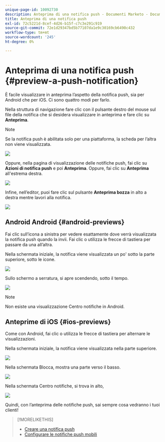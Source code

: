 ```yaml
---
unique-page-id: 10092730
description: Anteprima di una notifica push - Documenti Marketo - Documentazione del prodotto
title: Anteprima di una notifica push
exl-id: 72c5221d-8cef-4d26-b15f-c7c3e291c919
source-git-commit: 72e1d29347bd5b77107da1e9c30169cb6490c432
workflow-type: tm+mt
source-wordcount: '245'
ht-degree: 0%

---
```


# Anteprima di una notifica push {#preview-a-push-notification}

È facile visualizzare in anteprima l’aspetto della notifica push, sia per Android che per iOS. Ci sono quattro modi per farlo.

Nella struttura di navigazione fare clic con il pulsante destro del mouse sul file della notifica che si desidera visualizzare in anteprima e fare clic su **Anteprima**.

>[!NOTE]
>
>Se la notifica push è abilitata solo per una piattaforma, la scheda per l’altra non viene visualizzata.

![](assets/image2015-9-4-9-3a52-3a27.png)

Oppure, nella pagina di visualizzazione delle notifiche push, fai clic su **Azioni di notifica push** e poi **Anteprima**. Oppure, fai clic su **Anteprima** all&#39;estrema destra.

![](assets/image2015-9-4-10-3a53-3a28.png)

Infine, nell’editor, puoi fare clic sul pulsante **Anteprima bozza** in alto a destra mentre lavori alla notifica.

![](assets/image2015-9-14-15-3a55-3a26.png)

## Android Android {#android-previews}

Fai clic sull’icona a sinistra per vedere esattamente dove verrà visualizzata la notifica push quando la invii. Fai clic o utilizza le frecce di tastiera per passare da una all’altra.

Nella schermata iniziale, la notifica viene visualizzata un po&#39; sotto la parte superiore, sotto le icone.

![](assets/image2015-9-17-16-3a57-3a0.png)

Sullo schermo a serratura, si apre scendendo, sotto il tempo.

![](assets/image2015-9-17-16-3a58-3a47.png)

>[!NOTE]
>
>Non esiste una visualizzazione Centro notifiche in Android.

## Anteprime di iOS {#ios-previews}

Come con Android, fai clic o utilizza le frecce di tastiera per alternare le visualizzazioni.

Nella schermata iniziale, la notifica viene visualizzata nella parte superiore.

![](assets/image2015-9-17-17-3a0-3a28.png)

Nella schermata Blocca, mostra una parte verso il basso.

![](assets/image2015-9-17-17-3a2-3a1.png)

Nella schermata Centro notifiche, si trova in alto,

![](assets/image2015-9-17-17-3a3-3a15.png)

Quindi, con l’anteprima delle notifiche push, sai sempre cosa vedranno i tuoi clienti!

>[!MORELIKETHIS]
>
>* [Creare una notifica push](/help/marketo/product-docs/mobile-marketing/push-notifications/create-a-push-notification.md)
>* [Configurare le notifiche push mobili](/help/marketo/product-docs/mobile-marketing/push-notifications/configure-mobile-push-notification.md)

